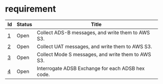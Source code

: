 requirement
=============
| Id                                                                               | Status | Title                                                |
| -------------------------------------------------------------------------------- | ------ | ---------------------------------------------------- | 
|   [1](https://github.com/guycole/mellow-hyena/blob/main/requirement/REQ_0001.md) | Open   | Collect ADS-B messages, and write them to AWS S3.    |
|   [2](https://github.com/guycole/mellow-hyena/blob/main/requirement/REQ_0002.md) | Open   | Collect UAT messages, and write them to AWS S3.      |
|   [3](https://github.com/guycole/mellow-hyena/blob/main/requirement/REQ_0003.md) | Open   | Collect Mode S messages, and write them to AWS S3.   |
|   [4](https://github.com/guycole/mellow-hyena/blob/main/requirement/REQ_0004.md) | Open   | Interrogate ADSB Exchange for each ADSB hex code.    |
